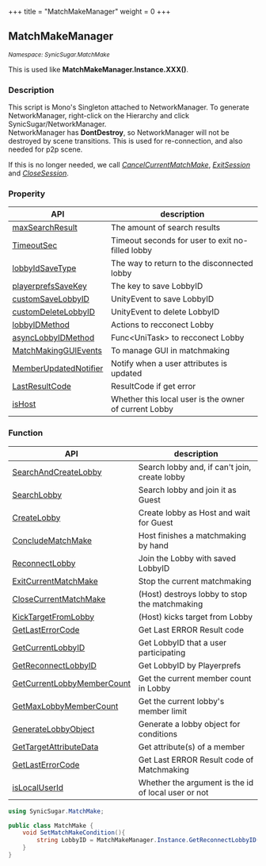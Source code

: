 +++
title = "MatchMakeManager"
weight = 0
+++

## MatchMakeManager
<small>*Namespace: SynicSugar.MatchMake*</small>

This is used like **MatchMakeManager.Instance.XXX()**.


### Description
This script is Mono's Singleton attached to NetworkManager.  To generate NetworkManager, right-click on the Hierarchy and click SynicSugar/NetworkManager.<br>
NetworkManager has **DontDestroy**, so NetworkManager will not be destroyed by scene transitions. This is used for re-connection, and also needed for p2p scene. <br>

If this is no longer needed, we call *[CancelCurrentMatchMake](../MatchMakeManager/cancelcurrentmatchmake)*, *[ExitSession](../../SynicSugar.P2P/ConnectHub/exitsession)* and *[CloseSession](../../SynicSugar.P2P/ConnectHub/exitsession)*.



### Properity
| API | description |
|---|---|
| [maxSearchResult](../MatchMakeManager/maxsearchresult)  | The amount of search results |
| [TimeoutSec](../MatchMakeManager/timeoutsec) | Timeout seconds for user to exit no-filled lobby |
| [lobbyIdSaveType](../MatchMakeManager/lobbyidsavetype) | The way to return to the disconnected lobby |
| [playerprefsSaveKey](../MatchMakeManager/playerprefssavekey) | The key to save LobbyID |
| [customSaveLobbyID](../MatchMakeManager/customsavelobbyid) | UnityEvent to save LobbyID |
| [customDeleteLobbyID](../MatchMakeManager/customdeletelobbyid) | UnityEvent to delete LobbyID |
| [lobbyIDMethod](../../SynicSugar.MatchMake/lobbyidmethod) | Actions to recconect Lobby |
| [asyncLobbyIDMethod](../../SynicSugar.MatchMake/asynclobbyidmethod) | Func&lt;UniTask&gt; to recconect Lobby |
| [MatchMakingGUIEvents](../../SynicSugar.MatchMake/matchmakingguievents) | To manage GUI in matchmaking |
| [MemberUpdatedNotifier](../MatchMakeManager/memberupdatednotifier) | Notify when a user attributes is updated |
| [LastResultCode](../MatchMakeManager/lastresultcode) | ResultCode if get error |
| [isHost](../MatchMakeManager/ishost) | Whether this local user is the owner of current Lobby |


### Function 
| API | description |
|---|---|
| [SearchAndCreateLobby](../MatchMakeManager/searchandcreatelobby) | Search lobby and, if can't join, create lobby |
| [SearchLobby](../MatchMakeManager/searchlobby) | Search lobby and join it as Guest |
| [CreateLobby](../MatchMakeManager/createlobby) | Create lobby as Host and wait for Guest |
| [ConcludeMatchMake](../MatchMakeManager/concludematchmake) | Host finishes a matchmaking by hand |
| [ReconnectLobby](../MatchMakeManager/reconnectlobby) | Join the Lobby with saved LobbyID |
| [ExitCurrentMatchMake](../MatchMakeManager/exitcurrentmatchmake) | Stop the current matchmaking |
| [CloseCurrentMatchMake](../MatchMakeManager/closecurrentmatchmake) | (Host) destroys lobby to stop the matchmaking |
| [KickTargetFromLobby](../MatchMakeManager/kicktargetfromlobby) | (Host) kicks target from Lobby |
| [GetLastErrorCode](../MatchMakeManager/getlasterrorcode) | Get Last ERROR Result code |
| [GetCurrentLobbyID](../MatchMakeManager/getcurrentlobbyid) | Get LobbyID that a user participating |
| [GetReconnectLobbyID](../MatchMakeManager/getreconnectlobbyid) | Get LobbyID by Playerprefs |
| [GetCurrentLobbyMemberCount](../MatchMakeManager/getcurrentlobbymembercount) | Get the current member count in Lobby |
| [GetMaxLobbyMemberCount](../MatchMakeManager/getmaxlobbymembercount) | Get the current lobby's member limit |
| [GenerateLobbyObject](../MatchMakeManager/generatelobbyobject) | Generate a lobby object for conditions |
| [GetTargetAttributeData](../MatchMakeManager/gettargetattributedata) | Get attribute(s) of a member |
| [GetLastErrorCode](../MatchMakeManager/getlasterrorcode) | Get Last ERROR Result code of Matchmaking |
| [isLocalUserId](../MatchMakeManager/islocaluserid) | Whether the argument is the id of local user or not |


```cs
using SynicSugar.MatchMake;

public class MatchMake {
    void SetMatchMakeCondition(){
        string LobbyID = MatchMakeManager.Instance.GetReconnectLobbyID();
    }
}
```